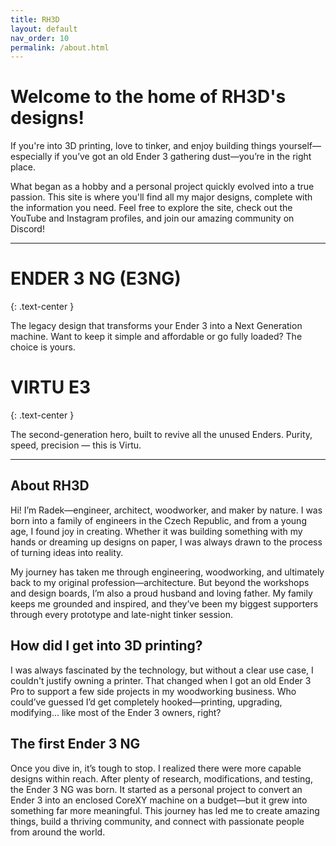 ```yaml
---
title: RH3D
layout: default
nav_order: 10
permalink: /about.html
---
```

# Welcome to the home of RH3D's designs!

If you're into 3D printing, love to tinker, and enjoy building things yourself—especially if you’ve got an old Ender 3 gathering dust—you’re in the right place.

What began as a hobby and a personal project quickly evolved into a true passion. This site is where you'll find all my major designs, complete with the information you need. Feel free to explore the site, check out the YouTube and Instagram profiles, and join our amazing community on Discord!

---

# ENDER 3 NG (E3NG)
{: .text-center }

The legacy design that transforms your Ender 3 into a Next Generation machine. Want to keep it simple and affordable or go fully loaded? The choice is yours.


# VIRTU E3
{: .text-center }

The second-generation hero, built to revive all the unused Enders. Purity, speed, precision — this is Virtu.

---

## About RH3D

Hi! I’m Radek—engineer, architect, woodworker, and maker by nature. I was born into a family of engineers in the Czech Republic, and from a young age, I found joy in creating. Whether it was building something with my hands or dreaming up designs on paper, I was always drawn to the process of turning ideas into reality.

My journey has taken me through engineering, woodworking, and ultimately back to my original profession—architecture. But beyond the workshops and design boards, I’m also a proud husband and loving father. My family keeps me grounded and inspired, and they’ve been my biggest supporters through every prototype and late-night tinker session.

## How did I get into 3D printing?

I was always fascinated by the technology, but without a clear use case, I couldn't justify owning a printer. That changed when I got an old Ender 3 Pro to support a few side projects in my woodworking business. Who could’ve guessed I’d get completely hooked—printing, upgrading, modifying... like most of the Ender 3 owners, right?

## The first Ender 3 NG

Once you dive in, it’s tough to stop. I realized there were more capable designs within reach. After plenty of research, modifications, and testing, the Ender 3 NG was born. It started as a personal project to convert an Ender 3 into an enclosed CoreXY machine on a budget—but it grew into something far more meaningful. This journey has led me to create amazing things, build a thriving community, and connect with passionate people from around the world.
